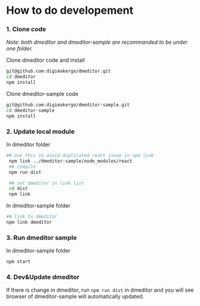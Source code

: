 # How to do developement

### 1. Clone code

*Note: both dmeditor and dmeditor-sample are recommanded to be under one folder.*

Clone dmeditor code and install
```sh
git@github.com:digimakergo/dmeditor.git
cd dmeditor
npm install
```


Clone dmeditor-sample code
```sh
git@github.com:digimakergo/dmeditor-sample.git
cd dmeditor-sample
npm install
```

### 2. Update local module
In dmeditor folder
```sh
## Use this to avoid duplicated react issue in npm link
 npm link ../dmeditor-sample/node_modules/react
 ## compile
 npm run dist

 ## set dmeditor in link list
 cd dist
 npm link
```

In dmeditor-sample folder
```sh
## link to dmeditor
npm link dmeditor
```

### 3. Run dmeditor sample
In dmeditor-sample folder
```sh
npm start
```

### 4. Dev&Update dmeditor
If there is change in dmeditor, run `npm run dist` in dmeditor and you will see browser of dmeditor-sample will automatically updated.
